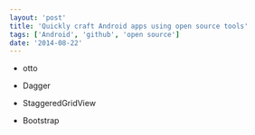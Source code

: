 ```yaml
---
layout: 'post'
title: 'Quickly craft Android apps using open source tools'
tags: ['Android', 'github', 'open source']
date: '2014-08-22'
---
```


- otto

- Dagger

- StaggeredGridView

- Bootstrap
